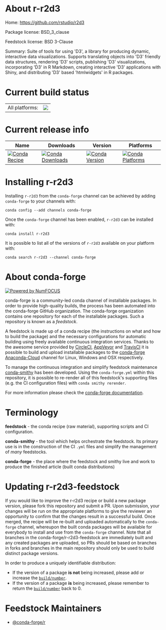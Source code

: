 About r-r2d3
============

Home: https://github.com/rstudio/r2d3

Package license: BSD_3_clause

Feedstock license: BSD 3-Clause

Summary: Suite of tools for using 'D3', a library for producing dynamic, interactive data visualizations. Supports translating objects into 'D3' friendly data structures, rendering 'D3' scripts, publishing 'D3' visualizations, incorporating 'D3' in R Markdown, creating interactive 'D3' applications with Shiny, and distributing 'D3' based 'htmlwidgets' in R packages.



Current build status
====================


<table><tr><td>All platforms:</td>
    <td>
      <a href="https://dev.azure.com/conda-forge/feedstock-builds/_build/latest?definitionId=1497&branchName=master">
        <img src="https://dev.azure.com/conda-forge/feedstock-builds/_apis/build/status/r-r2d3-feedstock?branchName=master">
      </a>
    </td>
  </tr>
</table>

Current release info
====================

| Name | Downloads | Version | Platforms |
| --- | --- | --- | --- |
| [![Conda Recipe](https://img.shields.io/badge/recipe-r--r2d3-green.svg)](https://anaconda.org/conda-forge/r-r2d3) | [![Conda Downloads](https://img.shields.io/conda/dn/conda-forge/r-r2d3.svg)](https://anaconda.org/conda-forge/r-r2d3) | [![Conda Version](https://img.shields.io/conda/vn/conda-forge/r-r2d3.svg)](https://anaconda.org/conda-forge/r-r2d3) | [![Conda Platforms](https://img.shields.io/conda/pn/conda-forge/r-r2d3.svg)](https://anaconda.org/conda-forge/r-r2d3) |

Installing r-r2d3
=================

Installing `r-r2d3` from the `conda-forge` channel can be achieved by adding `conda-forge` to your channels with:

```
conda config --add channels conda-forge
```

Once the `conda-forge` channel has been enabled, `r-r2d3` can be installed with:

```
conda install r-r2d3
```

It is possible to list all of the versions of `r-r2d3` available on your platform with:

```
conda search r-r2d3 --channel conda-forge
```


About conda-forge
=================

[![Powered by NumFOCUS](https://img.shields.io/badge/powered%20by-NumFOCUS-orange.svg?style=flat&colorA=E1523D&colorB=007D8A)](http://numfocus.org)

conda-forge is a community-led conda channel of installable packages.
In order to provide high-quality builds, the process has been automated into the
conda-forge GitHub organization. The conda-forge organization contains one repository
for each of the installable packages. Such a repository is known as a *feedstock*.

A feedstock is made up of a conda recipe (the instructions on what and how to build
the package) and the necessary configurations for automatic building using freely
available continuous integration services. Thanks to the awesome service provided by
[CircleCI](https://circleci.com/), [AppVeyor](https://www.appveyor.com/)
and [TravisCI](https://travis-ci.org/) it is possible to build and upload installable
packages to the [conda-forge](https://anaconda.org/conda-forge)
[Anaconda-Cloud](https://anaconda.org/) channel for Linux, Windows and OSX respectively.

To manage the continuous integration and simplify feedstock maintenance
[conda-smithy](https://github.com/conda-forge/conda-smithy) has been developed.
Using the ``conda-forge.yml`` within this repository, it is possible to re-render all of
this feedstock's supporting files (e.g. the CI configuration files) with ``conda smithy rerender``.

For more information please check the [conda-forge documentation](https://conda-forge.org/docs/).

Terminology
===========

**feedstock** - the conda recipe (raw material), supporting scripts and CI configuration.

**conda-smithy** - the tool which helps orchestrate the feedstock.
                   Its primary use is in the construction of the CI ``.yml`` files
                   and simplify the management of *many* feedstocks.

**conda-forge** - the place where the feedstock and smithy live and work to
                  produce the finished article (built conda distributions)


Updating r-r2d3-feedstock
=========================

If you would like to improve the r-r2d3 recipe or build a new
package version, please fork this repository and submit a PR. Upon submission,
your changes will be run on the appropriate platforms to give the reviewer an
opportunity to confirm that the changes result in a successful build. Once
merged, the recipe will be re-built and uploaded automatically to the
`conda-forge` channel, whereupon the built conda packages will be available for
everybody to install and use from the `conda-forge` channel.
Note that all branches in the conda-forge/r-r2d3-feedstock are
immediately built and any created packages are uploaded, so PRs should be based
on branches in forks and branches in the main repository should only be used to
build distinct package versions.

In order to produce a uniquely identifiable distribution:
 * If the version of a package **is not** being increased, please add or increase
   the [``build/number``](https://conda.io/docs/user-guide/tasks/build-packages/define-metadata.html#build-number-and-string).
 * If the version of a package **is** being increased, please remember to return
   the [``build/number``](https://conda.io/docs/user-guide/tasks/build-packages/define-metadata.html#build-number-and-string)
   back to 0.

Feedstock Maintainers
=====================

* [@conda-forge/r](https://github.com/conda-forge/r/)

